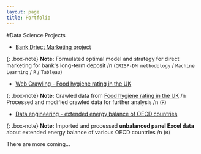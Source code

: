 ```yaml
---
layout: page
title: Portfolio
---
```


#Data Science Projects

- [Bank Driect Marketing project](https://sakjung.github.io/bank/)

{: .box-note}
**Note:**
Formulated optimal model and strategy for direct marketing for bank's long-term deposit
/n (`CRISP-DM methodology` / `Machine Learning` / `R` / `Tableau`)

- [Web Crawling - Food hygiene rating in the UK](https://sakjung.github.io/food-hygiene-rating)

{: .box-note}
**Note:**
Crawled data from [Food hygiene rating in the UK](https://data.food.gov.uk/catalog/datasets/38dd8d6a-5ab1-4f50-b753-ab33288e3200)
/n Processed and modified crawled data for further analysis
/n (`R`)

- [Data engineering - extended energy balance of OECD countries](https://sakjung.github.io/extended-energy-balance-oecd/)

{: .box-note}
**Note:**
Imported and processed **unbalanced panel Excel data** about extended energy balance of various OECD countries
/n (`R`)

There are more coming...
